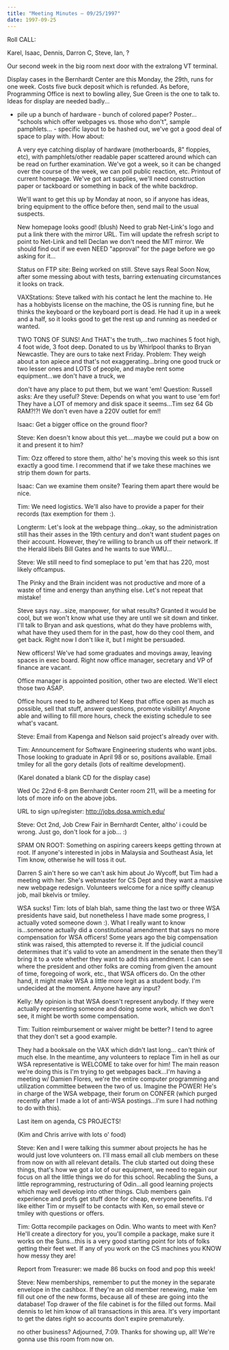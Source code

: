 ```yaml
---
title: "Meeting Minutes – 09/25/1997"
date: 1997-09-25
---
```

Roll CALL: </p><p>
Karel, Isaac, Dennis, Darron C, Steve, Ian, ? </p><p>
Our second week in the big room next door with the extralong VT terminal. </p><p>
Display cases in the Bernhardt Center are this Monday, the 29th, runs for one week. Costs five buck deposit which is refunded. As before, Programming Office is next to bowling alley, Sue Green is the one to talk to.  Ideas for display are needed badly... </p><p>
 - pile up a bunch of hardware  - bunch of colored paper? Poster... "schools which offer webpages vs.    those who don't", sample pamphlets...  - specific layout to be hashed out, we've got a good deal of space to play    with. How about: </p><p>
 A very eye catching display of hardware (motherboards, 8" floppies, etc),  with pamphlets/other readable paper scattered around which can be read on further examination. We've got a week, so it can be changed over the course of the week, we can poll public reaction, etc. Printout of current homepage. We've got art supplies, we'll need construction paper or tackboard or something in back of the white backdrop. </p><p>
We'll want to get this up by Monday at noon, so if anyone has ideas, bring equipment to the office before then, send mail to the usual suspects. </p><p>
New homepage looks good! (blush) Need to grab Net-Link's logo and put a link there with the mirror URL. Tim will update the refresh script to point to Net-Link and tell Declan we don't need the MIT mirror. We should find out if we even NEED "approval" for the page before we go asking for it... </p><p>
Status on FTP site: Being worked on still. Steve says Real Soon Now, after some messing about with tests, barring extenuating circumstances it looks on track. </p><p>
VAXStations: Steve talked with his contact he lent the machine to. He has a hobbyists license on the machine, the OS is running fine, but he thinks the keyboard or the keyboard port is dead. He had it up in a week and a half, so it looks good to get the rest up and running as needed or wanted. </p><p>
TWO TONS OF SUNS! And THAT's the truth,...two machines 5 foot high, 4 foot wide, 3 foot deep. Donated to us by Whirlpool thanks to Bryan Newcastle. They are ours to take next Friday. Problem: They weigh about a ton apiece and that's not exaggerating...bring one good truck or two lesser ones and LOTS of people, and maybe rent some equipment...we don't have a truck, we </p><p>
don't have any place to put them, but we want 'em!  Question: Russell asks: Are they useful? Steve: Depends on what you want to use 'em for! They have a LOT of memory and disk space it seems...Tim sez 64 Gb RAM?!?! We don't even have a 220V outlet for em!!  </p><p>
Isaac: Get a bigger office on the ground floor? </p><p>
Steve: Ken doesn't know about this yet....maybe we could put a bow on it and present it to him? </p><p>
Tim: Ozz offered to store them, altho' he's moving this week so this isnt exactly a good time. I recommend that if we take these machines we strip them down for parts. </p><p>
Isaac: Can we examine them onsite? Tearing them apart there would be nice. </p><p>
Tim: We need logistics. We'll also have to provide a paper for their records (tax exemption for them :). </p><p>
Longterm: Let's look at the webpage thing...okay, so the administration still has their asses in the 19th century and don't want student pages on their account. However, they're willing to branch us off their network. If the Herald libels Bill Gates and he wants to sue WMU... </p><p>
Steve: We still need to find someplace to put 'em that has 220, most likely offcampus. </p><p>
The Pinky and the Brain incident was not productive and more of a waste of time and energy than anything else. Let's not repeat that mistake! </p><p>
Steve says nay...size, manpower, for what results? Granted it would be cool, but we won't know what use they are until we sit down and tinker. I'll talk to Bryan and ask questions, what do they have problems with, what have they used them for in the past, how do they cool them, and get back. Right now I don't like it, but I might be persuaded. </p><p>
New officers! We've had some graduates and movings away, leaving spaces in exec board. Right now office manager, secretary and VP of finance are vacant. </p><p>
Office manager is appointed position, other two are elected. We'll elect those two ASAP. </p><p>
Office hours need to be adhered to! Keep that office open as much as possible, sell that stuff, answer questions, promote visibility! Anyone able and willing to fill more hours, check the existing schedule to see what's vacant. </p><p>
Steve: Email from Kapenga and Nelson said project's already over with. </p><p>
Tim: Announcement for Software Engineering students who want jobs. Those looking to graduate in April 98 or so, positions available. Email tmiley for all the gory details (lots of realtime development).  </p><p>
(Karel donated a blank CD for the display case) </p><p>
Wed Oc 22nd 6-8 pm Bernhardt Center room 211, will be a meeting for lots of more info on the above jobs. </p><p>
URL to sign up/register: http://jobs.dosa.wmich.edu/ </p><p>
Steve: Oct 2nd, Job Crew Fair in Bernhardt Center, altho' i could be wrong. Just go, don't look for a job... :) </p><p>
SPAM ON ROOT: Something on aspiring careers keeps getting thrown at root. If anyone's interested in jobs in Malaysia and Southeast Asia, let Tim know, otherwise he will toss it out. </p><p>
Darren S ain't here so we can't ask him about Jo Wycoff, but Tim had a meeting with her. She's webmaster for CS Dept and they want a massive new webpage redesign. Volunteers welcome for a nice spiffy cleanup job, mail bkelvis or tmiley. </p><p>
WSA sucks! Tim: lots of blah blah, same thing the last two or three WSA presidents have said, but nonetheless I have made some progress, I actually voted someone down :). What I really want to know is...someone actually did a constitutional amendment that says no more compensation for WSA officers!  Some years ago the big compensation stink was raised, this attempted to reverse it. If the judicial council determines that it's valid to vote an amendment in the senate then they'll bring it to a vote whether they want to add this amendment. I can see where the president and other folks are coming from given the amount of time, foregoing of work, etc., that WSA officers do. On the other hand, it might make WSA a little more legit as a student body. I'm undecided at the moment. Anyone have any input? </p><p>
Kelly: My opinion is that WSA doesn't represent anybody. If they were actually representing someone and doing some work, which we don't see, it might be worth some compensation. </p><p>
Tim: Tuition reimbursement or waiver might be better? I tend to agree that they don't set a good example. </p><p>
They had a booksale on the VAX which didn't last long... can't think of much else. In the meantime, any volunteers to replace Tim in hell as our WSA representative is WELCOME to take over for him! The main reason we're doing this is I'm trying to get webpages back...I'm having a meeting w/ Damien Flores, we're the entire computer programming and utilization committee between the two of us. <SARCASM>Imagine the POWER!</SARCASM> He's in charge of the WSA webpage, their forum on CONFER (which purged recently after I made a lot of anti-WSA postings...I'm sure I had nothing to do with this). </p><p>
Last item on agenda, CS PROJECTS! </p><p>
(Kim and Chris arrive with lots o' food) </p><p>
Steve: Ken and I were talking this summer about projects he has he would just love volunteers on. I'll mass email all club members on these from now on with all relevant details. The club started out doing these things, that's how we got a lot of our equipment, we need to regain our focus on all the little things we do for this school. Recabling the Suns, a little reprogramming, restructuring of Odin...all good learning projects which may well develop into other things. Club members gain experience and profs get stuff done for cheap, everyone benefits. I'd like either Tim or myself to be contacts with Ken, so email steve or tmiley with questions or offers. </p><p>
Tim: Gotta recompile packages on Odin. Who wants to meet with Ken? He'll create a directory for you, you'll compile a package, make sure it works on the Suns...this is a very good starting point for lots of folks getting their feet wet. If any of you work on the CS machines you KNOW how messy they are! </p><p>
Report from Treasurer: we made 86 bucks on food and pop this week! </p><p>
Steve: New memberships, remember to put the money in the separate envelope in the cashbox. If they're an old member renewing, make 'em fill out one of the new forms, because all of these are going into the database! Top drawer of the file cabinet is for the filled out forms. Mail dennis to let him know of all transactions in this area. It's very important to get the dates right so accounts don't expire prematurely. </p><p>
no other business? Adjourned, 7:09. Thanks for showing up, all! We're gonna use this room from now on. </p><p>
</p><p>
</p>
